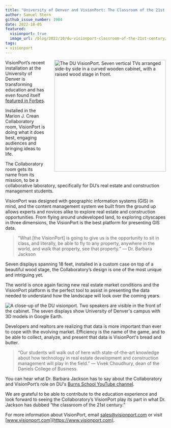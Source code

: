 ```yaml
---
title: "University of Denver and VisionPort: The Classroom of the 21st Century"
author: Samuel Stern
github_issue_number: 1904
date: 2022-10-05
featured:
  visionport: true
  image_url: /blog/2022/10/du-visionport-classroom-of-the-21st-century/denversquare.webp
tags:
- visionport
---
```


<div style="float:right;padding:0 0 2em 2em">
  <img alt="The DU VisionPort. Seven vertical TVs arranged side-by side in a curved wooden cabinet, with a raised wood stage in front." width="350" height="350" src="/blog/2022/10/du-visionport-classroom-of-the-21st-century/denversquare.webp">
</div>

VisionPort’s recent installation at the University of Denver is transforming education and has even found itself [featured in Forbes](https://www.forbes.com/sites/jennifercastenson/2022/05/19/five-experts-share-data-strategies-to-survive-wild-housing-market/).

Installed in the Marion J. Crean Collaboratory room, VisionPort is doing what it does best, engaging audiences and bringing ideas to life.

The Collaboratory room gets its name from its mission, to be a collaborative laboratory, specifically for DU’s real estate and construction management students.

VisionPort was designed with geographic information systems (GIS) in mind, and the content management system we built from the ground up allows experts and novices alike to explore real estate and construction opportunities. From flying around undeveloped land, to exploring cityscapes in three dimensions, the VisionPort is the best platform for presenting GIS data.

> “What [the VisionPort] is going to give us is the opportunity to sit in class, and literally, be able to fly to any property, anywhere in the world, and walk that property, see that property.” — Dr. Barbara Jackson

Seven displays spanning 18 feet, installed in a custom case on top of a beautiful wood stage, the Collaboratory’s design is one of the most unique and intriguing yet.

The world is once again facing new real estate market conditions and the VisionPort platform is the perfect tool to assist in presenting the data needed to understand how the landscape will look over the coming years.

![A close-up of the DU visionport. Two speakers are visible in the front of the cabinet. The seven displays show University of Denver's campus with 3D models in Google Earth.](/blog/2022/10/du-visionport-classroom-of-the-21st-century/denverwide.webp)

Developers and realtors are realizing that data is more important than ever to cope with the evolving market. Efficiency is the name of the game, and to be able to collect, analyze, and present that data is VisionPort's bread and butter.

> “Our students will walk out of here with state-of-the-art knowledge about how technology in real estate development and construction management will play in the field.” — Vivek Choudhury, dean of the Daniels College of Business.

You can hear what Dr. Barbara Jackson has to say about the Collaboratory and VisionPort’s role on DU's [Burns School YouTube channel](https://www.youtube.com/watch?v=uAK2W3Utxek).

We are grateful to be able to contribute to the education experience and look forward to seeing the Collaboratory’s VisionPort play its part in what Dr. Jackson has dubbed “the classroom of the 21st century.”

For more information about VisionPort, email [sales@visionport.com](mailto:sales@visionport.com) or visit [www.visionport.com](https://www.visionport.com).
